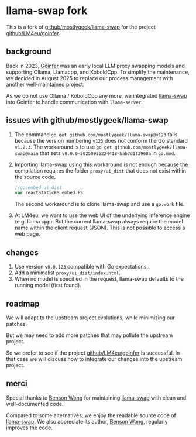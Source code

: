 # llama-swap fork

This is a fork of [github/mostlygeek/llama-swap](https://github.com/mostlygeek/llama-swap)
for the project [github/LM4eu/goinfer](https://github.com/LM4eu/goinfer).

## background

Back in 2023, [Goinfer](https://github.com/LM4eu/goinfer)
was an early local LLM proxy swapping models and supporting
Ollama, Llamacpp, and KoboldCpp. To simplify the maintenance,
we decided in August 2025 to replace our process management with
another well-maintained project.

As we do not use Ollama / KoboldCpp any more,
we integrated [llama-swap](https://github.com/mostlygeek/llama-swap)
into Goinfer to handle communication with `llama-server`.

## issues with github/mostlygeek/llama-swap

1. The command `go get github.com/mostlygeek/llama-swap@v123` fails
   because the version numbering `v123` does not conform the Go standard `v1.2.3`.
   The workaround is to use `go get github.com/mostlygeek/llama-swap@main`
   that sets `v0.0.0-20250925224418-bab7d1f3968a` in `go.mod`.

2. Importing llama-swap using this workaround is not enough
   because the compilation requires the folder `proxy/ui_dist`
   that does not exist within the source code.

   ```go
   //go:embed ui_dist
   var reactStaticFS embed.FS
   ```

   The second workaround is to clone llama-swap and use a `go.work` file.

3. At LM4eu, we want to use the web UI of the underlying inference engine (e.g. llama.cpp).
   But the current llama-swap always require the model name within the client request (JSON).
   This is not possible to access a web page.

## changes

1. Use version `v0.0.123` compatible with Go expectations.
2. Add a minimalist `proxy/ui_dist/index.html`.
3. When no model is specified in the request, llama-swap defaults to the running model (first found).

## roadmap

We will adapt to the upstream project evolutions, while minimizing our patches.

But we may need to add more patches that may pollute the upstream project.

So we prefer to see if the project [github/LM4eu/goinfer](https://github.com/LM4eu/goinfer)
is successful. In that case we will discuss how to integrate our changes into the upstream project.

## merci

Special thanks to [Benson Wong](https://github.com/mostlygeek)
for maintaining [llama-swap](https://github.com/mostlygeek/llama-swap)
with clean and well-documented code.

Compared to some alternatives, we enjoy the readable source code of
[llama-swap](https://github.com/mostlygeek/llama-swap).
We also appreciate its author, [Benson Wong](https://github.com/mostlygeek),
regularly improves the code.
